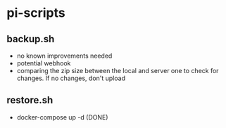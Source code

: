 # pi-scripts

## backup.sh
 - no known improvements needed
 - potential webhook
 - comparing the zip size between the local and server one to check for changes. If no changes, don't upload 
 
## restore.sh
 - docker-compose up -d (DONE)
